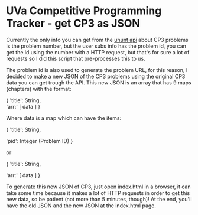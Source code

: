 # UVa Competitive Programming Tracker - get CP3 as JSON

Currently the only info you can get from the
[uhunt api](http://uhunt.felix-halim.net/api) about CP3 problems is the problem
number, but the user subs info has the problem id, you can get the id using
the number with a HTTP request, but that's for sure a lot of requests so I did
this script that pre-processes this to us.

The problem id is also used to generate the problem URL, for this reason,
I decided to make a new JSON of the CP3 problems using the original CP3 data
you can get trough the API.
This new JSON is an array that has 9 maps (chapters) with the format:

{ 
  'title': String,  
  'arr:' [ data ] 
}

Where data is a map which can have the items:

{
  'title': String,
  
  'pid': Integer (Problem ID)
}

or

{
  'title': String,
  
  'arr:' [ data ]
}

To generate this new JSON of CP3, just open index.html in a browser, it can take
some time because it makes a lot of HTTP requests in order to get this new data,
so be patient (not more than 5 minutes, though)!
At the end, you'll have the old JSON and the new JSON at the index.html page.
